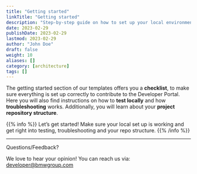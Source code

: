 ```yaml
---
title: "Getting started"
linkTitle: "Getting started"
description: "Step-by-step guide on how to set up your local environment and how to structure templates"
date: 2023-02-29
publishDate: 2023-02-29
lastmod: 2023-02-29
author: "John Doe"
draft: false
weight: 10
aliases: []
category: [architecture]
tags: []
---
```


The getting started section of our templates offers you a **checklist**, to make sure everything is set up correctly to contribute to the Developer Portal. 
Here you will also find instructions on how to **test locally** and how **troubleshooting** works. Additionally, you will learn about your **project repository structure**. 


{{% info %}} Let’s get started! Make sure your local set up is working and get right into testing, troubleshooting and your repo structure. {{% /info %}}

---
Questions/Feedback?

We love to hear your opinion! You can reach us via: <developer@bmwgroup.com>

